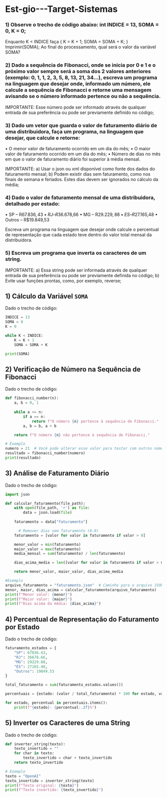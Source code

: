 # Est-gio---Target-Sistemas

### 1) Observe o trecho de código abaixo: int INDICE = 13, SOMA = 0, K = 0;
Enquanto K < INDICE faça { K = K + 1; SOMA = SOMA + K; }
Imprimir(SOMA);
Ao final do processamento, qual será o valor da variável SOMA?

### 2) Dado a sequência de Fibonacci, onde se inicia por 0 e 1 e o próximo valor sempre será a soma dos 2 valores anteriores (exemplo: 0, 1, 1, 2, 3, 5, 8, 13, 21, 34...), escreva um programa na linguagem que desejar onde, informado um número, ele calcule a sequência de Fibonacci e retorne uma mensagem avisando se o número informado pertence ou não a sequência.

IMPORTANTE: Esse número pode ser informado através de qualquer entrada de sua preferência ou pode ser previamente definido no código;

### 3) Dado um vetor que guarda o valor de faturamento diário de uma distribuidora, faça um programa, na linguagem que desejar, que calcule e retorne:
• O menor valor de faturamento ocorrido em um dia do mês;
• O maior valor de faturamento ocorrido em um dia do mês;
• Número de dias no mês em que o valor de faturamento diário foi superior à média mensal.

IMPORTANTE:
a) Usar o json ou xml disponível como fonte dos dados do faturamento mensal;
b) Podem existir dias sem faturamento, como nos finais de semana e feriados. Estes dias devem ser ignorados no cálculo da média;

### 4) Dado o valor de faturamento mensal de uma distribuidora, detalhado por estado:
• SP – R$67.836,43
• RJ – R$36.678,66
• MG – R$29.229,88
• ES – R$27.165,48
• Outros – R$19.849,53

Escreva um programa na linguagem que desejar onde calcule o percentual de representação que cada estado teve dentro do valor total mensal da distribuidora.  

### 5) Escreva um programa que inverta os caracteres de um string.

IMPORTANTE:
a) Essa string pode ser informada através de qualquer entrada de sua preferência ou pode ser previamente definida no código;
b) Evite usar funções prontas, como, por exemplo, reverse;

## 1) Cálculo da Variável `SOMA`

Dado o trecho de código:

```python
INDICE = 13
SOMA = 0
K = 0

while K < INDICE:
    K = K + 1
    SOMA = SOMA + K

print(SOMA)
````
## 2) Verificação de Número na Sequência de Fibonacci

Dado o trecho de código:

```python
def fibonacci_number(n):
    a, b = 0, 1
    
    while a <= n:
        if a == n:
            return f"O número {n} pertence à sequência de Fibonacci."
        a, b = b, a + b

    return f"O número {n} não pertence à sequência de Fibonacci."

# Exemplo 
numero = 21  # Você pode alterar esse valor para testar com outros números
resultado = fibonacci_number(numero)
print(resultado)

```

## 3) Análise de Faturamento Diário

Dado o trecho de código:

```python
import json

def calcular_faturamento(file_path):
    with open(file_path, 'r') as file:
        data = json.load(file)
    
    faturamento = data["faturamento"]

      # Remover dias sem faturamento (0.0)
    faturamento = [valor for valor in faturamento if valor > 0]

    menor_valor = min(faturamento)
    maior_valor = max(faturamento)
    media_mensal = sum(faturamento) / len(faturamento)

    dias_acima_media = len([valor for valor in faturamento if valor > media_mensal])

    return menor_valor, maior_valor, dias_acima_media

#Exemplo 
arquivo_faturamento = "faturamento.json"  # Caminho para o arquivo JSON
menor, maior, dias_acima = calcular_faturamento(arquivo_faturamento)
print(f"Menor valor: {menor}")
print(f"Maior valor: {maior}")
print(f"Dias acima da média: {dias_acima}")
```

## 4) Percentual de Representação do Faturamento por Estado

Dado o trecho de código:

```python
faturamento_estados = {
    "SP": 67836.43,
    "RJ": 36678.66,
    "MG": 29229.88,
    "ES": 27165.48,
    "Outros": 19849.53
}

total_faturamento = sum(faturamento_estados.values())

percentuais = {estado: (valor / total_faturamento) * 100 for estado, valor in faturamento_estados.items()}

for estado, percentual in percentuais.items():
    print(f"{estado}: {percentual:.2f}%")
```

## 5) Inverter os Caracteres de uma String

Dado o trecho de código:

```python
def inverter_string(texto):
    texto_invertido = ""
    for char in texto:
        texto_invertido = char + texto_invertido
    return texto_invertido

# Exemplo
texto = "OpenAI"
texto_invertido = inverter_string(texto)
print(f"Texto original: {texto}")
print(f"Texto invertido: {texto_invertido}")

```
